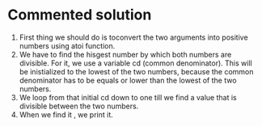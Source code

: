 # Commented solution

1. First thing we should do is toconvert the two arguments into positive numbers using atoi function.
2. We have to find the hisgest number by which both numbers are divisible.
   For it, we use a variable cd (common denominator). This will be inistialized to the lowest of the two numbers, because the common denominator has to be equals or lower than the lowest of the two numbers.
3. We loop from that initial cd down to one till we find a value that is divisible between the two numbers.
4. When we find it , we print it.
